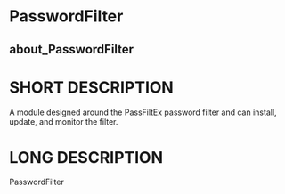 # PasswordFilter
## about_PasswordFilter

# SHORT DESCRIPTION
A module designed around the PassFiltEx password filter and can install, update, and monitor the filter.

# LONG DESCRIPTION
PasswordFilter 